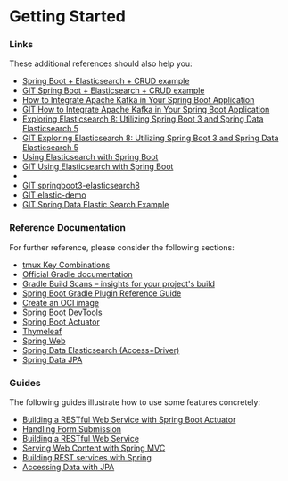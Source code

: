 # Getting Started

### Links

These additional references should also help you:

* [Spring Boot + Elasticsearch + CRUD example](https://www.pixeltrice.com/spring-boot-elasticsearch-crud-example/)
* [GIT Spring Boot + Elasticsearch + CRUD example](https://github.com/sk444/springboot-elasticsearch/tree/main)
* [How to Integrate Apache Kafka in Your Spring Boot Application](https://www.pixeltrice.com/how-to-integrate-apache-kafka-in-your-spring-boot-application/)
* [GIT How to Integrate Apache Kafka in Your Spring Boot Application](https://github.com/sk444/spring-boot-Kafka-app)
* [Exploring Elasticsearch 8: Utilizing Spring Boot 3 and Spring Data Elasticsearch 5](https://medium.com/@truongbui95/exploring-elasticsearch-8-utilizing-spring-boot-3-and-spring-data-elasticsearch-5-495650115197)
* [GIT Exploring Elasticsearch 8: Utilizing Spring Boot 3 and Spring Data Elasticsearch 5](https://github.com/buingoctruong/springboot3-elasticsearch8/tree/master)
* [Using Elasticsearch with Spring Boot](https://reflectoring.io/spring-boot-elasticsearch/)
* [GIT Using Elasticsearch with Spring Boot](https://github.com/thombergs/code-examples/tree/master/spring-boot/spring-boot-elasticsearch)
*
* [GIT springboot3-elasticsearch8](https://github.com/buingoctruong/springboot3-elasticsearch8/tree/master)
* [GIT elastic-demo](https://github.com/eric-chao/spring-boot/tree/master)
* [GIT Spring Data Elastic Search Example](https://github.com/TechPrimers/spring-data-elastic-example-3/tree/master)

### Reference Documentation

For further reference, please consider the following sections:
* [tmux Key Combinations](https://keycombiner.com/collections/tmux/)
* [Official Gradle documentation](https://docs.gradle.org)
* [Gradle Build Scans – insights for your project's build](https://scans.gradle.com#gradle)
* [Spring Boot Gradle Plugin Reference Guide](https://docs.spring.io/spring-boot/docs/3.1.3/gradle-plugin/reference/html/)
* [Create an OCI image](https://docs.spring.io/spring-boot/docs/3.1.3/gradle-plugin/reference/html/#build-image)
* [Spring Boot DevTools](https://docs.spring.io/spring-boot/docs/3.1.3/reference/htmlsingle/index.html#using.devtools)
* [Spring Boot Actuator](https://docs.spring.io/spring-boot/docs/3.1.3/reference/htmlsingle/index.html#actuator)
* [Thymeleaf](https://docs.spring.io/spring-boot/docs/3.1.3/reference/htmlsingle/index.html#web.servlet.spring-mvc.template-engines)
* [Spring Web](https://docs.spring.io/spring-boot/docs/3.1.3/reference/htmlsingle/index.html#web)
* [Spring Data Elasticsearch (Access+Driver)](https://docs.spring.io/spring-boot/docs/3.1.3/reference/htmlsingle/index.html#data.nosql.elasticsearch)
* [Spring Data JPA](https://docs.spring.io/spring-boot/docs/3.1.3/reference/htmlsingle/index.html#data.sql.jpa-and-spring-data)

### Guides

The following guides illustrate how to use some features concretely:

* [Building a RESTful Web Service with Spring Boot Actuator](https://spring.io/guides/gs/actuator-service/)
* [Handling Form Submission](https://spring.io/guides/gs/handling-form-submission/)
* [Building a RESTful Web Service](https://spring.io/guides/gs/rest-service/)
* [Serving Web Content with Spring MVC](https://spring.io/guides/gs/serving-web-content/)
* [Building REST services with Spring](https://spring.io/guides/tutorials/rest/)
* [Accessing Data with JPA](https://spring.io/guides/gs/accessing-data-jpa/)